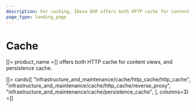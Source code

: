 ```yaml
---
description: For caching, Ibexa DXP offers both HTTP cache for content views, and persistence cache.
page_type: landing_page
---
```


# Cache

[[= product_name =]] offers both HTTP cache for content views, and persistence cache.

[[= cards([
    "infrastructure_and_maintenance/cache/http_cache/http_cache",
    "infrastructure_and_maintenance/cache/http_cache/reverse_proxy",
    "infrastructure_and_maintenance/cache/persistence_cache",
], columns=3) =]]
